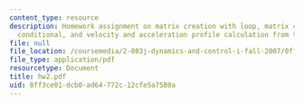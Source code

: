 ```yaml
---
content_type: resource
description: Homework assignment on matrix creation with loop, matrix creation with
  conditional, and velocity and acceleration profile calculation from the ball trajectory.
file: null
file_location: /coursemedia/2-003j-dynamics-and-control-i-fall-2007/0ff3ce01dcb0ad64772c12cfe5a7580a_hw2.pdf
file_type: application/pdf
resourcetype: Document
title: hw2.pdf
uid: 0ff3ce01-dcb0-ad64-772c-12cfe5a7580a
---
```

